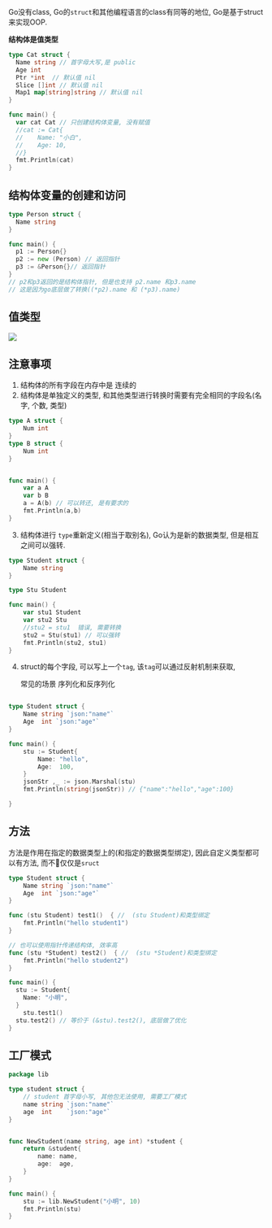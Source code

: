 Go没有class, Go的`struct`和其他编程语言的class有同等的地位, Go是基于struct来实现OOP.

**结构体是值类型**

```go
type Cat struct {
  Name string // 首字母大写,是 public
  Age int
  Ptr *int  // 默认值 nil
  Slice []int // 默认值 nil
  Map1 map[string]string // 默认值 nil
}

func main() {
  var cat Cat // 只创建结构体变量, 没有赋值
  //cat := Cat{
  //	Name: "小白",
  //	Age: 10,
  //}
  fmt.Println(cat)
}

```

## 结构体变量的创建和访问

```go
type Person struct {
  Name string
}

func main() {
  p1 := Person{}
  p2 := new (Person) // 返回指针
  p3 := &Person{}// 返回指针
}
// p2和p3返回的是结构体指针, 但是也支持 p2.name 和p3.name
// 这是因为go底层做了转换((*p2).name 和 (*p3).name)
```

## 值类型

![](https://ws3.sinaimg.cn/large/006tNc79ly1g210pstl1zj313y0hwtbv.jpg)

## 注意事项

1. 结构体的所有字段在内存中是 连续的
2. 结构体是单独定义的类型, 和其他类型进行转换时需要有完全相同的字段名(名字, 个数, 类型)

```go
type A struct {
	Num int
}
type B struct {
	Num int
}


func main() {
	var a A
	var b B
	a = A(b) // 可以转还, 是有要求的
	fmt.Println(a,b)
}
```

3. 结构体进行 `type`重新定义(相当于取别名), Go认为是新的数据类型, 但是相互之间可以强转.

```go
type Student struct {
	Name string
}

type Stu Student

func main() {
	var stu1 Student
	var stu2 Stu
	//stu2 = stu1  错误, 需要转换
	stu2 = Stu(stu1) // 可以强转
	fmt.Println(stu2, stu1)
}
```

4. struct的每个字段, 可以写上一个`tag`, 该`tag`可以通过反射机制来获取, 

   常见的场景 序列化和反序列化

```go

type Student struct {
	Name string `json:"name"`
	Age  int `json:"age"`
}

func main() {
	stu := Student{
		Name: "hello",
		Age:  100,
	}
	jsonStr ,_ := json.Marshal(stu)
	fmt.Println(string(jsonStr)) // {"name":"hello","age":100}

}
```

## 方法

方法是作用在指定的数据类型上的(和指定的数据类型绑定), 因此自定义类型都可以有方法, 而不仅仅是`sruct`

```go
type Student struct {
	Name string `json:"name"`
	Age  int `json:"age"`
}

func (stu Student) test1()  { //  (stu Student)和类型绑定
	fmt.Println("hello student1")
}

// 也可以使用指针传递结构体, 效率高
func (stu *Student) test2()  { //  (stu *Student)和类型绑定
	fmt.Println("hello student2")
}

func main() {
  stu := Student{
    Name: "小明",
  }
	stu.test1()
  stu.test2() // 等价于 (&stu).test2(), 底层做了优化
}
```



## 工厂模式



```go
package lib

type student struct {
	// student 首字母小写, 其他包无法使用, 需要工厂模式
	name string `json:"name"`
	age  int    `json:"age"`
}


func NewStudent(name string, age int) *student {
	return &student{
		name: name,
		age:  age,
	}
}

```

```go
func main() {
	stu := lib.NewStudent("小明", 10)
	fmt.Println(stu)
}
```





















